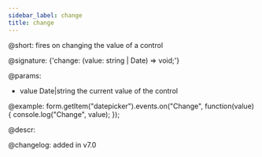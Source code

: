 ```yaml
---
sidebar_label: change
title: change
---          
```


@short: fires on changing the value of a control

@signature: {'change: (value: string | Date) => void;'}

@params:
- value     Date|string     the current value of the control

@example:
form.getItem("datepicker").events.on("Change", function(value) {
    console.log("Change", value);
});

@descr:

@changelog: added in v7.0
